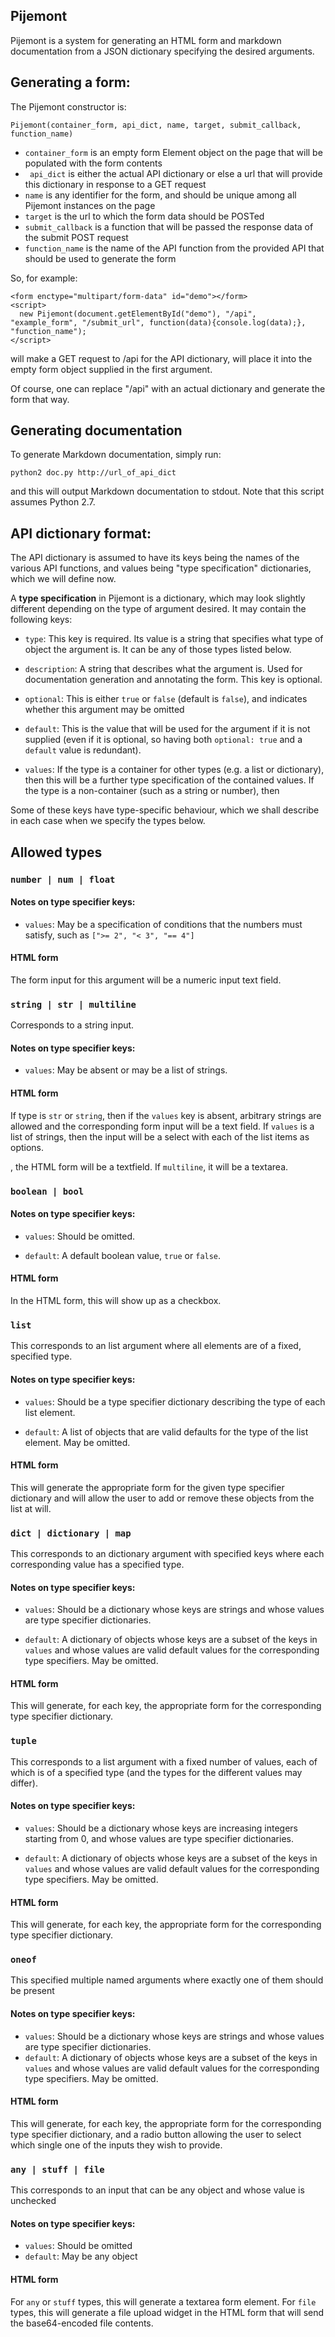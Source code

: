 ## Pijemont

Pijemont is a system for generating an HTML form and markdown
documentation from a JSON dictionary specifying the desired arguments.

## Generating a form:

The Pijemont constructor is:

`Pijemont(container_form, api_dict, name, target, submit_callback, function_name)`

* `container_form` is an empty form Element object on the page that will be populated with the form contents
* ` api_dict` is either the actual API dictionary or else a url that will provide this dictionary in response to a GET request
* `name` is any identifier for the form, and should be unique among all Pijemont instances on the page
* `target` is the url to which the form data should be POSTed
* `submit_callback` is a function that will be passed the response data of the submit POST request
* `function_name` is the name of the API function from the provided API that should be used to generate the form

So, for example: 

```
<form enctype="multipart/form-data" id="demo"></form>
<script>
  new Pijemont(document.getElementById("demo"), "/api", "example_form", "/submit_url", function(data){console.log(data);}, "function_name");
</script>
```

will make a GET request to /api for the API dictionary, will place it into the empty form object supplied in the first argument.

Of course, one can replace "/api" with an actual dictionary and generate the form that way.

## Generating documentation

To generate Markdown documentation, simply run:

```
python2 doc.py http://url_of_api_dict
```

and this will output Markdown documentation to stdout.  Note that this script assumes Python 2.7.

## API dictionary format:

The API dictionary is assumed to have its keys being the names of the
various API functions, and values being "type specification"
dictionaries, which we will define now.

A **type specification** in Pijemont is a dictionary, which may look
slightly different depending on the type of argument desired.  It may
contain the following keys:

* `type`: This key is required.  Its value is a string that specifies
  what type of object the argument is.  It can be any of those types
  listed below.

* `description`: A string that describes what the argument is.  Used
  for documentation generation and annotating the form.  This key is
  optional.

* `optional`: This is either `true` or `false` (default is `false`),
  and indicates whether this argument may be omitted

* `default`: This is the value that will be used for the argument if
  it is not supplied (even if it is optional, so having both
  `optional: true` and a `default` value is redundant).

* `values`: If the type is a container for other types (e.g. a list or
  dictionary), then this will be a further type specification of the
  contained values.  If the type is a non-container (such as a string
  or number), then

Some of these keys have type-specific behaviour, which we shall
describe in each case when we specify the types below.

## Allowed types

### `number | num | float`

#### Notes on type specifier keys:

* `values`: May be a specification of conditions that the numbers must satisfy, such as `[">= 2", "< 3", "== 4"]`

#### HTML form

The form input for this argument will be a numeric input text field.

### `string | str | multiline`

Corresponds to a string input.

#### Notes on type specifier keys:

* `values`: May be absent or may be a list of strings.  

#### HTML form

If type is `str` or `string`, then if the `values` key is absent,
arbitrary strings are allowed and the corresponding form input will be
a text field.  If `values` is a list of strings, then the input will
be a select with each of the list items as options.

, the HTML form will be a textfield.  If
`multiline`, it will be a textarea.

### `boolean | bool`

#### Notes on type specifier keys:

* `values`: Should be omitted.

* `default`: A default boolean value, `true` or `false`.

#### HTML form

In the HTML form, this will show up as a checkbox.

### `list`

This corresponds to an list argument where all elements are of a
fixed, specified type.

#### Notes on type specifier keys:

* `values`: Should be a type specifier dictionary describing the type
  of each list element.

* `default`: A list of objects that are valid defaults for the type of
  the list element.  May be omitted.

#### HTML form

This will generate the appropriate form for the given type specifier
dictionary and will allow the user to add or remove these objects from
the list at will.

### `dict | dictionary | map`

This corresponds to an dictionary argument with specified keys where
each corresponding value has a specified type.

#### Notes on type specifier keys:

* `values`: Should be a dictionary whose keys are strings and whose
  values are type specifier dictionaries.

* `default`: A dictionary of objects whose keys are a subset of the
  keys in `values` and whose values are valid default values for the
  corresponding type specifiers.  May be omitted.

#### HTML form

This will generate, for each key, the appropriate form for the
corresponding type specifier dictionary.

### `tuple`

This corresponds to a list argument with a fixed number of values,
each of which is of a specified type (and the types for the different
values may differ).

#### Notes on type specifier keys:

* `values`: Should be a dictionary whose keys are increasing integers
  starting from 0, and whose values are type specifier dictionaries.

* `default`: A dictionary of objects whose keys are a subset of the
  keys in `values` and whose values are valid default values for the
  corresponding type specifiers.  May be omitted.

#### HTML form

This will generate, for each key, the appropriate form for the
corresponding type specifier dictionary.

### `oneof`

This specified multiple named arguments where exactly one of them should be present

#### Notes on type specifier keys:

* `values`: Should be a dictionary whose keys are strings and whose values are type specifier dictionaries.  
* `default`: A dictionary of objects whose keys are a subset of the keys in `values` and whose values are valid default values for the corresponding type specifiers.  May be omitted.

#### HTML form

This will generate, for each key, the appropriate form for the
corresponding type specifier dictionary, and a radio button allowing
the user to select which single one of the inputs they wish to
provide.

### `any | stuff | file`

This corresponds to an input that can be any object and whose value is unchecked

#### Notes on type specifier keys:

* `values`: Should be omitted
* `default`: May be any object

#### HTML form

For `any` or `stuff` types, this will generate a textarea form
element.  For `file` types, this will generate a file upload widget in
the HTML form that will send the base64-encoded file contents.  
